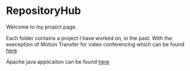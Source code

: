 # RepositoryHub


Welcome to my project page. 

Each folder contains a project I have worked on, in the past. With the exeception of Motion Transfer for video conferencing which can be found [here](https://github.com/indranil53/Spr22_CS256_GroupA_Motion-Style-Transfer)

Apache java applicaiton can be found [here](https://github.com/elizabethhillman/CS157A-Team2)